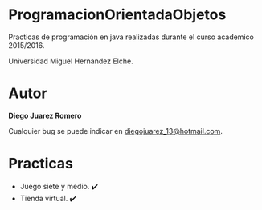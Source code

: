 ProgramacionOrientadaObjetos
===
Practicas de programación en java realizadas durante el curso academico 2015/2016.

Universidad Miguel Hernandez Elche.
# Autor
**Diego Juarez Romero**

Cualquier bug se puede indicar en diegojuarez_13@hotmail.com.
# Practicas
 * Juego siete y medio. :heavy_check_mark:
 * Tienda virtual. :heavy_check_mark:

